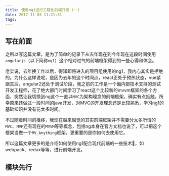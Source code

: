 ```yaml
---
title: 使用ng1进行工程化前端开发 (一)
date: 2017-11-03 11:21:31
tags:
---
```

## 写在前面
之所以写这篇文章，是为了简单的记录下从去年现在到今年现在这段时间使用``angularjs``（以下简称``ng1``）这个相对过气的前端框架得到的一些心得和体会。

老实说，去年换工作以后，得知即将进入的项目组使用的ng1，我内心其实是拒绝的。为什么这样说呢，是因为去年的这个时间点，react正处于预热状态，vue紧跟其后，angular2还处于测试阶段，我之前的工作是一个偏内部技术支持的测试开发工程师，花了绝大部门时间学习了react这个比较新的mvvm框架的各个方面，突然让我切换到ng这个一直以``MVC``为架构理念的前端框架，确实有点抵触。所幸原来还做过一段时间的java开发，对MVC的开发理念还是比较熟悉，学习ng1的基础知识并没有花太多时间。

不过随着时间的推移，我现在越来越觉的其实前端框架并不需要分太多所谓的``MVC``、``MVP``还有现在的``MVVM``等等概念，包括ng本身在官方文档也说了，可以把这个框架当做一个``MV_Anything``框架，更重要的是你如何去使用它。

所以这篇文章更多的是介绍如何使用ng1配合现代前端的一些技术，如webpack、redux等等，进行前端开发。

## 模块先行
